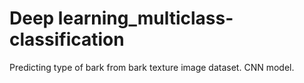 # Deep learning_multiclass-classification
Predicting type of bark from bark texture image dataset. CNN model.
